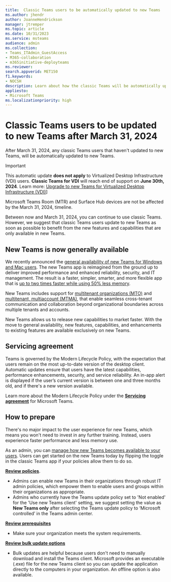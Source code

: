 ```yaml
---
title:  Classic Teams users to be automatically updated to new Teams
ms.author: jhendr
author: JoanneHendrickson
manager: jtremper
ms.topic: article
ms.date: 10/31/2023
ms.service: msteams
audience: admin
ms.collection: 
- Teams_ITAdmin_GuestAccess
- M365-collaboration
- m365initiative-deployteams
ms.reviewer:
search.appverid: MET150
f1.keywords:
- NOCSH
description: Learn about how the classic Teams will be automatically updated to new Teams after March 31, 2024.
appliesto: 
- Microsoft Teams
ms.localizationpriority: high
---
```


# Classic Teams users to be updated to new Teams after March 31, 2024

After March 31, 2024, any classic Teams users that haven't updated to new Teams, will be automatically updated to new Teams. 

>[!Important]
>This automatic update **does not apply** to Virtualized Desktop Infrastructure (VDI) users. **Classic Teams for VDI** will reach end of support on **June 30th, 2024**. Learn more: [Upgrade to new Teams for Virtualized Desktop Infrastructure (VDI)](new-teams-vdi-requirements-deploy.md)]
>
>Microsoft Teams Room (MTR) and Surface Hub devices are not be affected by the March 31, 2024, timeline.

Between now and March 31, 2024, you can continue to use classic Teams. However, we suggest that classic Teams users update to new Teams as soon as possible to benefit from the new features and capabilities that are only available in new Teams.

## New Teams is now generally available

We recently announced the [general availability of new Teams for Windows and Mac users](https://techcommunity.microsoft.com/t5/microsoft-teams-blog/announcing-general-availability-of-the-new-microsoft-teams-app/ba-p/3934603). The new Teams app is reimagined from the ground up to deliver improved performance and enhanced reliability, security, and IT management. The result is a faster, simpler, smarter, and more flexible app that is [up to two times faster while using 50% less memory](https://research.gigaom.com/report/new-microsoft-teams-performance-benchmark).

New Teams includes support for [multitenant organizations (MTO)](https://techcommunity.microsoft.com/t5/microsoft-teams-blog/announcing-more-seamless-collaboration-in-microsoft-teams-for/ba-p/3901092) and [multitenant, multiaccount (MTMA)](https://www.microsoft.com/videoplayer/embed/RW10Dhz), that enable seamless cross-tenant communication and collaboration beyond organizational boundaries across multiple tenants and accounts.

New Teams allows us to release new capabilities to market faster. With the move to general availability, new features, capabilities, and enhancements to existing features are available exclusively on new Teams.


## Servicing agreement

Teams is governed by the Modern Lifecycle Policy, with the expectation that users remain on the most up-to-date version of the desktop client. Automatic updates ensure that users have the latest capabilities, performance enhancements, security, and service reliability. An in-app alert is displayed if the user’s current version is between one and three months old, and if there's a new version available.

Learn more about the Modern Lifecycle Policy under the [**Servicing agreement**](/microsoftteams/teams-client-update#servicing-agreement) for Microsoft Teams.


## How to prepare

There's no major impact to the user experience for new Teams, which means you won't need to invest in any further training. Instead, users experience faster performance and less memory use.

As an admin, you can [manage how new Teams becomes available to your users](https://aka.ms/newTeamsUpgrade). 
Users can get started on the new Teams today by flipping the toggle in the classic Teams app if your policies allow them to do so.

[**Review policies**](/microsoftteams/new-teams-deploy-using-policies). 
- Admins can enable new Teams in their organizations through robust IT admin policies, which empower them to enable users and groups within their organizations as appropriate. 
- Admins who currently have the Teams update policy set to 'Not enabled' for the 'Use new Teams client' setting, we suggest setting the value as **New Teams only** after selecting the Teams update policy to  ‘Microsoft controlled’ in the Teams admin center.

[**Review prerequisites** ](/microsoftteams/new-teams-deploy-using-policies#prerequisites)
- Make sure your organization meets the system requirements.

[**Review bulk update options**](/microsoftteams/new-teams-bulk-install-client)
- Bulk updates are helpful because users don't need to manually download and install the Teams client. Microsoft provides an executable (.exe) file for the new Teams client so you can update the application directly to the computers in your organization. An offline option is also available. 